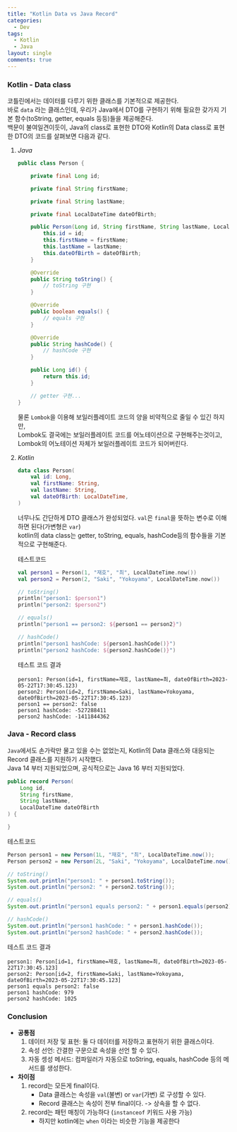 ```yaml
---
title: "Kotlin Data vs Java Record"
categories:
  - Dev
tags:
  - Kotlin
  - Java
layout: single
comments: true
---
```


### __Kotlin - Data class__

코틀린에서는 데이터를 다루기 위한 클래스를 기본적으로 제공한다.  
바로 `data` 라는 클래스인데, 우리가 Java에서 DTO를 구현하기 위해 필요한 갖가지 기본 함수(toString, getter, equals 등등)들을 제공해준다.  
백문이 불여일견이듯이, Java의 class로 표현한 DTO와 Kotlin의 Data class로 표현한 DTO의 코드를 살펴보면 다음과 같다.

1. _Java_
    ```java
    public class Person {

        private final Long id;

        private final String firstName;

        private final String lastName;

        private final LocalDateTime dateOfBirth;

        public Person(Long id, String firstName, String lastName, LocalDateTime dateOfBirth) {
            this.id = id;
            this.firstName = firstName;
            this.lastName = lastName;
            this.dateOfBirth = dateOfBirth;
        }

        @Override
        public String toString() {
            // toString 구현
        }

        @Override
        public boolean equals() {
            // equals 구현
        }

        @Override
        public String hashCode() {
            // hashCode 구현
        }

        public Long id() {
            return this.id;
        }

        // getter 구현...
    }
    ```
    물론 `Lombok`을 이용해 보일러플레이트 코드의 양을 비약적으로 줄일 수 있긴 하지만,  
    Lombok도 결국에는 보일러플레이트 코드를 어노테이션으로 구현해주는것이고,  
    Lombok의 어노테이션 자체가 보일러플레이트 코드가 되어버린다.
2. _Kotlin_
    ```kotlin
    data class Person(
        val id: Long,
        val firstName: String,
        val lastName: String,
        val dateOfBirth: LocalDateTime,
    )
    ```
    너무나도 간단하게 DTO 클래스가 완성되었다. `val`은 `final`을 뜻하는 변수로 이해하면 된다(가변형은 `var`)  
    kotlin의 data class는 getter, toString, equals, hashCode등의 함수들을 기본적으로 구현해준다.

    테스트코드
    ```kotlin
    val person1 = Person(1, "재호", "최", LocalDateTime.now())
    val person2 = Person(2, "Saki", "Yokoyama", LocalDateTime.now())

    // toString()
    println("person1: $person1")
    println("person2: $person2")

    // equals()
    println("person1 == person2: ${person1 == person2}")

    // hashCode()
    println("person1 hashCode: ${person1.hashCode()}")
    println("person2 hashCode: ${person2.hashCode()}")
    ```
    테스트 코드 결과
    ```
    person1: Person(id=1, firstName=재호, lastName=최, dateOfBirth=2023-05-22T17:30:45.123)
    person2: Person(id=2, firstName=Saki, lastName=Yokoyama, dateOfBirth=2023-05-22T17:30:45.123)
    person1 == person2: false
    person1 hashCode: -527288411
    person2 hashCode: -1411844362 
    ```

### __Java - Record class__

`Java`에서도 손가락만 물고 있을 수는 없었는지, Kotlin의 Data 클래스와 대응되는 Record 클래스를 지원하기 시작했다.  
Java 14 부터 지원되었으며, 공식적으로는 Java 16 부터 지원되었다.
```java
public record Person(
    Long id,
    String firstName,
    String lastName,
    LocalDateTime dateOfBirth
) {

}
```
테스트코드
```java
Person person1 = new Person(1L, "재호", "최", LocalDateTime.now());
Person person2 = new Person(2L, "Saki", "Yokoyama", LocalDateTime.now());

// toString()
System.out.println("person1: " + person1.toString());
System.out.println("person2: " + person2.toString());

// equals()
System.out.println("person1 equals person2: " + person1.equals(person2));

// hashCode()
System.out.println("person1 hashCode: " + person1.hashCode());
System.out.println("person2 hashCode: " + person2.hashCode());
```
테스트 코드 결과
```
person1: Person[id=1, firstName=재호, lastName=최, dateOfBirth=2023-05-22T17:30:45.123]
person2: Person[id=2, firstName=Saki, lastName=Yokoyama, dateOfBirth=2023-05-22T17:30:45.123]
person1 equals person2: false
person1 hashCode: 979
person2 hashCode: 1025
```

### Conclusion

* __공통점__
    1. 데이터 저장 및 표현: 둘 다 데이터를 저장하고 표현하기 위한 클래스이다.
    2. 속성 선언: 간결한 구문으로 속성을 선언 할 수 있다.
    3. 자동 셍성 메서드: 컴파일러가 자동으로 toString, equals, hashCode 등의 메서드를 생성한다.
* __차이점__
    1. record는 모든게 final이다.
        * Data 클래스는 속성을 `val`(불변) or `var`(가변) 로 구성할 수 있다.
        * Record 클래스는 속성이 전부 final이다. -> 상속을 할 수 없다.
    2. record는 패턴 매칭이 가능하다 (`instanceof` 키워드 사용 가능)
        * 하지만 kotlin에는 `when` 이라는 비슷한 기능을 제공한다


